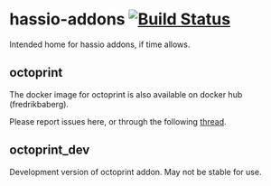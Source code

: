 # hassio-addons [![Build Status](https://travis-ci.org/fredrikbaberg/hassio-addons.svg?branch=build)](https://travis-ci.org/fredrikbaberg/hassio-addons)

Intended home for hassio addons, if time allows.

## octoprint

The docker image for octoprint is also available on docker hub (fredrikbaberg).

Please report issues here, or through the following [thread](https://community.home-assistant.io/t/repository-octoprint-wip/22883).

## octoprint_dev

Development version of octoprint addon. May not be stable for use.
